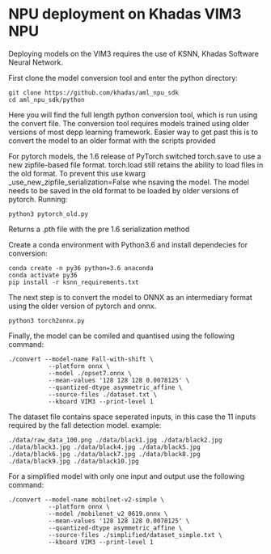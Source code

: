 # NPU deployment on Khadas VIM3 NPU

Deploying models on the VIM3 requires the use of KSNN, Khadas Software Neural Network. 

First clone the model conversion tool and enter the python directory:
```
git clone https://github.com/khadas/aml_npu_sdk
cd aml_npu_sdk/python
```

Here you will find the full length python conversion tool, which is run using the convert file.
The conversion tool requires models trained using older versions of most depp learning framework. Easier way to get past this is to convert the model to an older format with the scripts provided

For pytorch models, the 1.6 release of PyTorch switched torch.save to use a new zipfile-based file format. torch.load still retains the ability to load files in the old format. To prevent this use kwarg _use_new_zipfile_serialization=False whe nsaving the model. The model needs to be saved in the old format to be loaded by older versions of pytorch.
Running:

```
python3 pytorch_old.py
```
Returns a .pth file with the pre 1.6 serialization method

Create a conda environment with Python3.6 and install dependecies for conversion:
```
conda create -n py36 python=3.6 anaconda
conda activate py36
pip install -r ksnn_requirements.txt 
```
The next step is to convert the model to ONNX as an intermediary format using the older version of pytorch and onnx.
```
python3 torch2onnx.py
```

Finally, the model can be comiled and quantised using the following command:
```
./convert --model-name Fall-with-shift \
           --platform onnx \
           --model ./opset7.onnx \
           --mean-values '128 128 128 0.0078125' \
           --quantized-dtype asymmetric_affine \
           --source-files ./dataset.txt \
           --kboard VIM3 --print-level 1
```
The dataset file contains space seperated inputs, in this case the 11 inputs required by the fall detection model.
example:
```
./data/raw_data_100.png ./data/black1.jpg ./data/black2.jpg ./data/black3.jpg ./data/black4.jpg ./data/black5.jpg ./data/black6.jpg ./data/black7.jpg ./data/black8.jpg ./data/black9.jpg ./data/black10.jpg

```
For a simplified model with only one input and output use the following command:
```
./convert --model-name mobilnet-v2-simple \
           --platform onnx \
           --model /mobilenet_v2_0619.onnx \
           --mean-values '128 128 128 0.0078125' \
           --quantized-dtype asymmetric_affine \
           --source-files ./simplified/dataset_simple.txt \
           --kboard VIM3 --print-level 1
```

